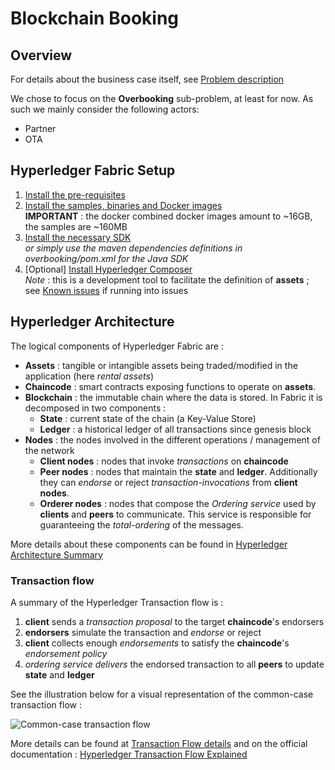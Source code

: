 # Blockchain Booking

## Overview

For details about the business case itself, see [Problem description](docs/problem_description/problem_description.md)

We chose to focus on the **Overbooking** sub-problem, at least for now. As such we mainly consider the following actors:
* Partner
* OTA

## Hyperledger Fabric Setup

1. [Install the pre-requisites](https://hyperledger-fabric.readthedocs.io/en/latest/prereqs.html)
2. [Install the samples, binaries and Docker images](https://hyperledger-fabric.readthedocs.io/en/latest/install.html) \
**IMPORTANT** : the docker combined docker images amount to ~16GB, the samples are ~160MB
3. [Install the necessary SDK](https://hyperledger-fabric.readthedocs.io/en/latest/getting_started.html#hyperledger-fabric-sdks) \
*or simply use the maven dependencies definitions in overbooking/pom.xml for the Java SDK*
4. [Optional] [Install Hyperledger Composer](https://hyperledger.github.io/composer/latest/installing/installing-index.html) \
*Note* : this is a development tool to facilitate the definition of **assets** ; see [Known issues](docs/knwon_issues.md) if running into issues

## Hyperledger Architecture

The logical components of Hyperledger Fabric are :
* **Assets** : tangible or intangible assets being traded/modified in the application (here *rental assets*)
* **Chaincode** : smart contracts exposing functions to operate on **assets**.
* **Blockchain** : the immutable chain where the data is stored. In Fabric it is decomposed in two components :
    * **State** : current state of the chain (a Key-Value Store)
    * **Ledger** : a historical ledger of all transactions since genesis block
* **Nodes** : the nodes involved in the different operations / management of the network
    * **Client nodes** : nodes that invoke *transactions* on **chaincode**
    * **Peer nodes** : nodes that maintain the **state** and **ledger**. Additionally they can *endorse* or reject 
    *transaction-invocations* from **client nodes**.
    * **Orderer nodes** : nodes that compose the *Ordering service* used by **clients** and **peers** to communicate.
    This service is responsible for guaranteeing the *total-ordering* of the messages.

More details about these components can be found in [Hyperledger Architecture Summary](docs/architecture/summary.md)


### Transaction flow

A summary of the Hyperledger Transaction flow is :
1. **client** sends a *transaction proposal* to the target **chaincode**'s endorsers
2. **endorsers** simulate the transaction and *endorse* or reject
3. **client** collects enough *endorsements* to satisfy the **chaincode**'s *endorsement policy*
4. *ordering service* *delivers* the endorsed transaction to all **peers** to update **state** and **ledger**

See the illustration below for a visual representation of the common-case transaction flow :

![Common-case transaction flow](https://hyperledger-fabric.readthedocs.io/en/latest/_images/flow-4.png)

More details can be found at [Transaction Flow details](docs/transaction_flow/summary.md) and on the official documentation : 
[Hyperledger Transaction Flow Explained](https://hyperledger-fabric.readthedocs.io/en/latest/txflow.html)

